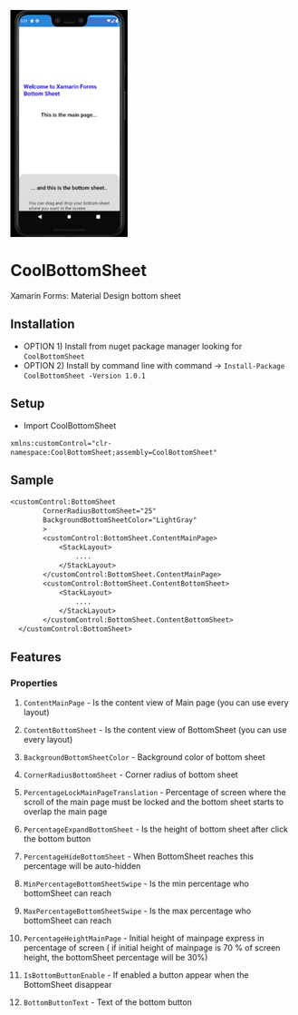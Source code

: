 <img height="400" src="https://github.com/SimonePit/CoolBottomSheet/blob/master/CoolBottomSheetGif.gif?v=3&s=200" title="gif" alt="gif"></a>

# CoolBottomSheet
Xamarin Forms: Material Design bottom sheet

## Installation

- OPTION 1) Install from nuget package manager looking for `CoolBottomSheet`
- OPTION 2) Install by command line with command -> `Install-Package CoolBottomSheet -Version 1.0.1`

## Setup
- Import CoolBottomSheet
```xaml
xmlns:customControl="clr-namespace:CoolBottomSheet;assembly=CoolBottomSheet"
```
## Sample

```xaml
<customControl:BottomSheet
        CornerRadiusBottomSheet="25"
        BackgroundBottomSheetColor="LightGray"
        >
        <customControl:BottomSheet.ContentMainPage>
            <StackLayout>
                ....
            </StackLayout>
        </customControl:BottomSheet.ContentMainPage>
        <customControl:BottomSheet.ContentBottomSheet>
            <StackLayout>
                ....
            </StackLayout>
        </customControl:BottomSheet.ContentBottomSheet>
  </customControl:BottomSheet>
```

## Features

### Properties
1. `ContentMainPage` - Is the content view of Main page (you can use every layout)

2. `ContentBottomSheet` - Is the content view of BottomSheet (you can use every layout)

3. `BackgroundBottomSheetColor` - Background color of bottom sheet

4. `CornerRadiusBottomSheet` - Corner radius of bottom sheet

5. `PercentageLockMainPageTranslation` - Percentage of screen where the scroll of the main page must be locked and the bottom sheet         starts to overlap the main page

6. `PercentageExpandBottomSheet` - Is the height of bottom sheet after click the bottom button

7. `PercentageHideBottomSheet` - When BottomSheet reaches this percentage will be auto-hidden

8. `MinPercentageBottomSheetSwipe` - Is the min percentage who bottomSheet can reach

9. `MaxPercentageBottomSheetSwipe` - Is the max percentage who bottomSheet can reach

10. `PercentageHeightMainPage` - Initial height of mainpage express in percentage of screen ( if initial height of mainpage is 70 % of 
                                 screen height, the bottomSheet percentage will be 30%)
                                 
11. `IsBottomButtonEnable` - If enabled a button appear when the BottomSheet disappear

12. `BottomButtonText` - Text of the bottom button
